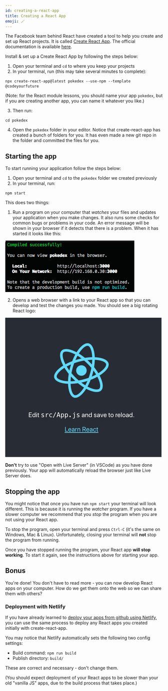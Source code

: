 ```yaml
---
id: creating-a-react-app
title: Creating a React App
emoji: 🪄
---
```


The Facebook team behind React have created a tool to help you create and set up React projects. It is called [Create React App](https://create-react-app.dev/). The official documentation is available [here](https://create-react-app.dev/docs/getting-started).

Install & set up a Create React App by following the steps below:

1. Open your terminal and `cd` to where you keep your projects
2. In your terminal, run (this may take several minutes to complete):

```
npx create-react-app@latest pokedex --use-npm --template @codeyourfuture
```

(Note: for the React module lessons, you should name your app `pokedex`, but if you are creating another app, you can name it whatever you like.)

3. Then run:

```
cd pokedex
```

4. Open the `pokedex` folder in your editor. Notice that create-react-app has created a bunch of folders for you. It has even made a new git repo in the folder and committed the files for you.

## Starting the app

To start running your application follow the steps below:

1. Open your terminal and `cd` to the `pokedex` folder we created previously
2. In your terminal, run:

```
npm start
```

This does two things:

1. Run a program on your computer that _watches_ your files and updates your application when you make changes. It also runs some checks for common bugs or problems in your code. An error message will be shown in your browser if it detects that there is a problem. When it has started it looks like this:

![Create-React-App started in the terminal](create-react-app-started-terminal.png)

2. Opens a web browser with a link to your React app so that you can develop and test the changes you made. You should see a big rotating React logo:

![Create-React-App started in the browser](create-react-app-started-browser.png)

**Don't** try to use "Open with Live Server" (in VSCode) as you have done previously. Your app will automatically reload the browser just like Live Server does.

## Stopping the app

You might notice that once you have run `npm start` your terminal will look different. This is because it is running the _watcher_ program. If you have a slower computer we recommend that you _stop_ the program when you are not using your React app.

To stop the program, open your terminal and press `Ctrl-C` (it's the same on Windows, Mac & Linux). Unfortunately, closing your terminal will **not** stop the program from running.

Once you have stopped running the program, your React app **will stop working**. To start it again, see the instructions above for starting your app.

## Bonus

You're done! You don't have to read more - you can now develop React apps on your computer. How do we get them onto the web so we can share them with others?

### Deployment with Netlify

If you have already learned to [deploy your apps from github using Netlify](./deployment-netlify/index.md), you can use the same process to deploy any React apps you created initially with create-react-app.

You may notice that Netlify automatically sets the following two config settings:

- Build command: `npm run build`
- Publish directory: `build/`

These are correct and necessary - don't change them.

(You should expect deployment of your React apps to be slower than your old "vanilla JS" apps, due to the build process that takes place.)
